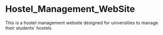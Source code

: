 # Hostel_Management_WebSite
This is a hostel management website designed for universities to manage their students' hostels
